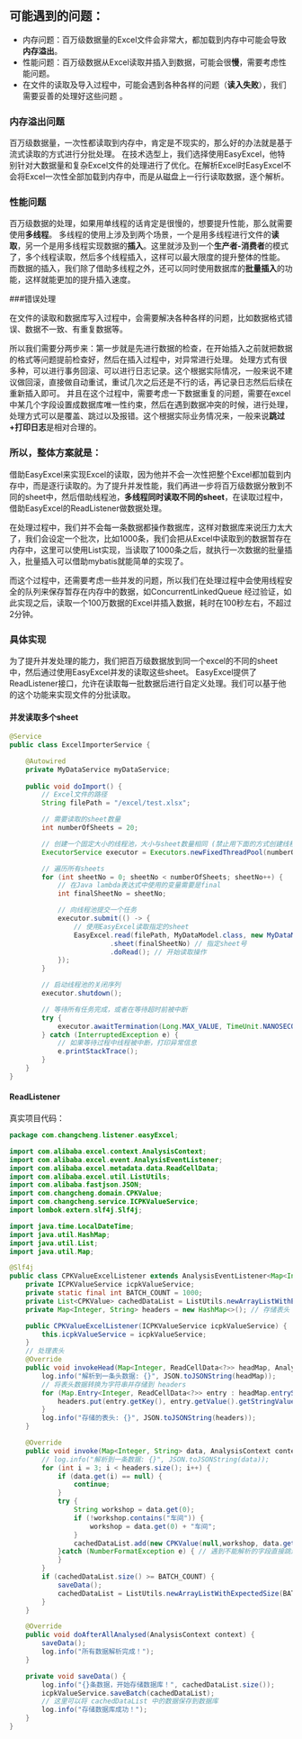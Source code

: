 ## 可能遇到的问题：

- 内存问题：百万级数据量的Excel文件会非常大，都加载到内存中可能会导致**内存溢出**。 
- 性能问题：百万级数据从Excel读取并插入到数据，可能会很**慢**，需要考虑性能问题。 
- 在文件的读取及导入过程中，可能会遇到各种各样的问题（**读入失败**），我们需要妥善的处理好这些问题 。



### 内存溢出问题

百万级数据量，一次性都读取到内存中，肯定是不现实的，那么好的办法就是基于流式读取的方式进行分批处理。  在技术选型上，我们选择使用EasyExcel，他特别针对大数据量和复杂Excel文件的处理进行了优化。在解析Excel时EasyExcel不会将Excel一次性全部加载到内存中，而是从磁盘上一行行读取数据，逐个解析。 

### 性能问题

百万级数据的处理，如果用单线程的话肯定是很慢的，想要提升性能，那么就需要使用**多线程**。  多线程的使用上涉及到两个场景，一个是用多线程进行文件的**读取**，另一个是用多线程实现数据的**插入**。这里就涉及到一个**生产者-消费者**的模式了，多个线程读取，然后多个线程插入，这样可以最大限度的提升整体的性能。  而数据的插入，我们除了借助多线程之外，还可以同时使用数据库的**批量插入**的功能，这样就能更加的提升插入速度。 

###错误处理  

在文件的读取和数据库写入过程中，会需要解决各种各样的问题，比如数据格式错误、数据不一致、有重复数据等。  

所以我们需要分两步来：第一步就是先进行数据的检查，在开始插入之前就把数据的格式等问题提前检查好，然后在插入过程中，对异常进行处理。  处理方式有很多种，可以进行事务回滚、可以进行日志记录。这个根据实际情况，一般来说不建议做回滚，直接做自动重试，重试几次之后还是不行的话，再记录日志然后后续在重新插入即可。  并且在这个过程中，需要考虑一下数据重复的问题，需要在excel中某几个字段设置成数据库唯一性约束，然后在遇到数据冲突的时候，进行处理，处理方式可以是覆盖、跳过以及报错。这个根据实际业务情况来，一般来说**跳过+打印日志**是相对合理的。 

### 所以，整体方案就是：

借助EasyExcel来实现Excel的读取，因为他并不会一次性把整个Excel都加载到内存中，而是逐行读取的。为了提升并发性能，我们再进一步将百万级数据分散到不同的sheet中，然后借助线程池，**多线程同时读取不同的sheet**，在读取过程中，借助EasyExcel的ReadListener做数据处理。  

在处理过程中，我们并不会每一条数据都操作数据库，这样对数据库来说压力太大了，我们会设定一个批次，比如1000条，我们会把从Excel中读取到的数据暂存在内存中，这里可以使用List实现，当读取了1000条之后，就执行一次数据的批量插入，批量插入可以借助mybatis就能简单的实现了。  

而这个过程中，还需要考虑一些并发的问题，所以我们在处理过程中会使用线程安全的队列来保存暂存在内存中的数据，如ConcurrentLinkedQueue  经过验证，如此实现之后，读取一个100万数据的Excel并插入数据，耗时在100秒左右，不超过2分钟。 

### 具体实现

为了提升并发处理的能力，我们把百万级数据放到同一个excel的不同的sheet中，然后通过使用EasyExcel并发的读取这些sheet。  EasyExcel提供了ReadListener接口，允许在读取每一批数据后进行自定义处理。我们可以基于他的这个功能来实现文件的分批读取。 

#### 并发读取多个sheet

```java
@Service
public class ExcelImporterService {

    @Autowired
    private MyDataService myDataService;
    
    public void doImport() {
        // Excel文件的路径
        String filePath = "/excel/test.xlsx";

        // 需要读取的sheet数量
        int numberOfSheets = 20;

        // 创建一个固定大小的线程池，大小与sheet数量相同 (禁止用下面的方式创建线程池，一定要自定义线程池)
        ExecutorService executor = Executors.newFixedThreadPool(numberOfSheets);

        // 遍历所有sheets
        for (int sheetNo = 0; sheetNo < numberOfSheets; sheetNo++) {
            // 在Java lambda表达式中使用的变量需要是final
            int finalSheetNo = sheetNo;

            // 向线程池提交一个任务
            executor.submit(() -> {
                // 使用EasyExcel读取指定的sheet
                EasyExcel.read(filePath, MyDataModel.class, new MyDataModelListener(myDataService))
                         .sheet(finalSheetNo) // 指定sheet号
                         .doRead(); // 开始读取操作
            });
        }

        // 启动线程池的关闭序列
		executor.shutdown();

        // 等待所有任务完成，或者在等待超时前被中断
        try {
            executor.awaitTermination(Long.MAX_VALUE, TimeUnit.NANOSECONDS);
        } catch (InterruptedException e) {
            // 如果等待过程中线程被中断，打印异常信息
            e.printStackTrace();
        }
    }
}
```



#### ReadListener

真实项目代码：

```java
package com.changcheng.listener.easyExcel;

import com.alibaba.excel.context.AnalysisContext;
import com.alibaba.excel.event.AnalysisEventListener;
import com.alibaba.excel.metadata.data.ReadCellData;
import com.alibaba.excel.util.ListUtils;
import com.alibaba.fastjson.JSON;
import com.changcheng.domain.CPKValue;
import com.changcheng.service.ICPKValueService;
import lombok.extern.slf4j.Slf4j;

import java.time.LocalDateTime;
import java.util.HashMap;
import java.util.List;
import java.util.Map;

@Slf4j
public class CPKValueExcelListener extends AnalysisEventListener<Map<Integer, String>> {
    private ICPKValueService icpkValueService;
    private static final int BATCH_COUNT = 1000;
    private List<CPKValue> cachedDataList = ListUtils.newArrayListWithExpectedSize(BATCH_COUNT);
    private Map<Integer, String> headers = new HashMap<>(); // 存储表头

    public CPKValueExcelListener(ICPKValueService icpkValueService) {
        this.icpkValueService = icpkValueService;
    }
    // 处理表头
    @Override
    public void invokeHead(Map<Integer, ReadCellData<?>> headMap, AnalysisContext context) {
        log.info("解析到一条头数据: {}", JSON.toJSONString(headMap));
        // 将表头数据转换为字符串并存储到 headers
        for (Map.Entry<Integer, ReadCellData<?>> entry : headMap.entrySet()) {
            headers.put(entry.getKey(), entry.getValue().getStringValue());
        }
        log.info("存储的表头: {}", JSON.toJSONString(headers));
    }

    @Override
    public void invoke(Map<Integer, String> data, AnalysisContext context) {
        // log.info("解析到一条数据: {}", JSON.toJSONString(data));
        for (int i = 3; i < headers.size(); i++) {
            if (data.get(i) == null) {
                continue;
            }
            try {
                String workshop = data.get(0);
                if (!workshop.contains("车间")) {
                    workshop = data.get(0) + "车间";
                }
                cachedDataList.add(new CPKValue(null,workshop, data.get(1), null, data.get(2), headers.get(i), Double.parseDouble(data.get(i)), LocalDateTime.now()));
            }catch (NumberFormatException e) { // 遇到不能解析的字段直接跳过
            }
        }
        if (cachedDataList.size() >= BATCH_COUNT) {
            saveData();
            cachedDataList = ListUtils.newArrayListWithExpectedSize(BATCH_COUNT);
        }
    }

    @Override
    public void doAfterAllAnalysed(AnalysisContext context) {
        saveData();
        log.info("所有数据解析完成！");
    }

    private void saveData() {
        log.info("{}条数据，开始存储数据库！", cachedDataList.size());
        icpkValueService.saveBatch(cachedDataList);
        // 这里可以将 cachedDataList 中的数据保存到数据库
        log.info("存储数据库成功！");
    }
}
```

